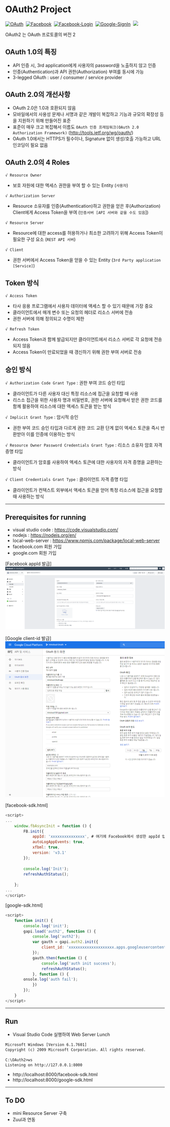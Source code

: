 # OAuth2 Project
[![OAuth](https://img.shields.io/badge/OAuth-2-orange)](https://oauth.net/2/)&nbsp;
[![Facebook](https://img.shields.io/badge/Facebook-for%20Developer-blue)](https://developers.facebook.com/docs/facebook-login/manually-build-a-login-flow)&nbsp;
[![Facebook-Login](https://img.shields.io/badge/Facebook-Login-blue)](https://developers.facebook.com/docs/facebook-login/web)&nbsp;
[![Google-SignIn](https://img.shields.io/badge/Google-SignIn-brightgreen)](https://developers.google.com/identity/sign-in/web/reference)&nbsp;
![](https://img.shields.io/github/repo-size/mincloud1501/OAuth2.svg?label=Repo%20size&style=flat-square)&nbsp;

OAuth2 는 OAuth 프로토콜의 버전 2

## OAuth 1.0의 특징
- API 인증 시, 3rd application에게 사용자의 password을 노출하지 않고 인증
- 인증(Authentication)과 API 권한(Authorization) 부여를 동시에 가능
- 3-legged OAuth : user / consumer / service provider

## OAuth 2.0의 개선사항
- OAuth 2.0은 1.0과 호환되지 않음
- 모바일에서의 사용성 문제나 서명과 같은 개발이 복잡하고 기능과 규모의 확장성 등을 지원하기 위해 만들어진 표준
- 표준이 매우 크고 복잡해서 이름도 `OAuth 인증 프레임워크(OAuth 2.0 Authorization Framework)` (http://tools.ietf.org/wg/oauth/)
- OAuth 1.0에서는 HTTPS가 필수이나, Signature 없이 생성/호출 가능하고 URL 인코딩이 필요 없음

## OAuth 2.0의 4 Roles
`√ Resource Owner`

- 보호 자원에 대한 액세스 권한을 부여 할 수 있는 Entity (`사용자`)

`√ Authorization Server`

- Resource 소유자를 인증(Authentication)하고 권한을 얻은 후(Authorization) Client에게 Access Token을 부여 (`인증서버 [API 서버와 같을 수도 있음`])

`√ Resource Server`

- Resource에 대한 access를 허용하거나 최소한 고려하기 위해 Access Token이 필요한 구성 요소 (`REST API 서버`)

`√ Client`

- 권한 서버에서 Access Token을 얻을 수 있는 Entity (`3rd Party application [Service]`)

## Token 방식
`√ Access Token`

- 타사 응용 프로그램에서 사용자 데이터에 액세스 할 수 있기 때문에 가장 중요
- 클라이언트에서 매개 변수 또는 요청의 헤더로 리소스 서버에 전송
- 권한 서버에 의해 정의되고 수명이 제한

`√ Refresh Token`

- Access Token과 함께 발급되지만 클라이언트에서 리소스 서버로 각 요청에 전송되지 않음
- Access Token이 만료되었을 때 갱신하기 위해 권한 부여 서버로 전송

## 승인 방식
`√ Authorization Code Grant Type` : 권한 부여 코드 승인 타입

- 클라이언트가 다른 사용자 대신 특정 리소스에 접근을 요청할 때 사용
- 리스소 접근을 위한 사용자 명과 비밀번호, 권한 서버에 요청해서 받은 권한 코드를 함께 활용하여 리소스에 대한 엑세스 토큰을 받는 방식

`√ Implicit Grant Type` : 암시적 승인

- 권한 부여 코드 승인 타입과 다르게 권한 코드 교환 단계 없이 엑세스 토큰을 즉시 반환받아 이를 인증에 이용하는 방식

`√ Resource Owner Password Credentials Grant Type` : 리소스 소유자 암호 자격 증명 타입

- 클라이언트가 암호를 사용하여 엑세스 토큰에 대한 사용자의 자격 증명을 교환하는 방식

`√ Client Credentials Grant Type` : 클라이언트 자격 증명 타입

- 클라이언트가 컨텍스트 외부에서 액세스 토큰을 얻어 특정 리소스에 접근을 요청할 때 사용하는 방식

---
## Prerequisites for running
- visual studio code : https://code.visualstudio.com/
- nodejs : https://nodejs.org/en/
- local-web-server : https://www.npmjs.com/package/local-web-server
- facebook.com 회원 가입
- google.com 회원 가입

[Facebook appId 발급]
![facebook](images/facebook.png)

[Google client-id 발급]
![google](images/google.png)

[facebook-sdk.html]
```js
<script>
...
    window.fbAsyncInit = function () {
        FB.init({
            appId: 'xxxxxxxxxxxxxxx', # 여기에 Facebook에서 생성한 appId 입력
            autoLogAppEvents: true,
            xfbml: true,
            version: 'v3.1'
        });

        console.log('Init');
        refreshAuthStatus();

    };
...
</script>
```

[google-sdk.html]
```js
<script>
    function init() {
        console.log('init');    
        gapi.load('auth2', function () {
            console.log('auth2');
            var gauth = gapi.auth2.init({
                client_id: 'xxxxxxxxxxxxxxxxxxxx.apps.googleusercontent.com' # 여기에 Google에서 생성한 client-id 입력
            });
            gauth.then(function () {
                console.log('auth init success');
                refreshAuthStatus();
            }, function () {
        onsole.log('auth fail');
            })
        });
    }
</script>
```

---
## Run
- Visual Studio Code 실행하여 Web Server Lunch

```
Microsoft Windows [Version 6.1.7601]
Copyright (c) 2009 Microsoft Corporation. All rights reserved.

C:\OAuth2>ws
Listening on http://127.0.0.1:8000
```

- http://localhost:8000/facebook-sdk.html 
- http://localhost:8000/google-sdk.html 

---
## To DO
- mini Resource Server 구축
- Zuul과 연동